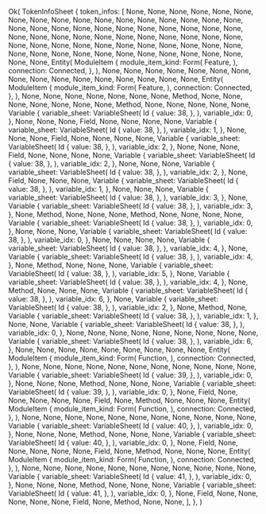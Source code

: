 Ok(
    TokenInfoSheet {
        token_infos: [
            None,
            None,
            None,
            None,
            None,
            None,
            None,
            None,
            None,
            None,
            None,
            None,
            None,
            None,
            None,
            None,
            None,
            None,
            None,
            None,
            None,
            None,
            None,
            None,
            None,
            None,
            None,
            None,
            None,
            None,
            None,
            None,
            None,
            None,
            None,
            None,
            None,
            None,
            None,
            None,
            None,
            None,
            None,
            None,
            None,
            None,
            None,
            None,
            None,
            None,
            None,
            None,
            None,
            None,
            None,
            None,
            None,
            None,
            None,
            None,
            None,
            None,
            None,
            Entity(
                ModuleItem {
                    module_item_kind: Form(
                        Feature,
                    ),
                    connection: Connected,
                },
            ),
            None,
            None,
            None,
            None,
            None,
            None,
            None,
            None,
            None,
            None,
            None,
            None,
            None,
            None,
            None,
            None,
            Entity(
                ModuleItem {
                    module_item_kind: Form(
                        Feature,
                    ),
                    connection: Connected,
                },
            ),
            None,
            None,
            None,
            None,
            None,
            None,
            None,
            Method,
            None,
            None,
            None,
            None,
            None,
            None,
            None,
            Method,
            None,
            None,
            None,
            None,
            None,
            Variable {
                variable_sheet: VariableSheet(
                    Id {
                        value: 38,
                    },
                ),
                variable_idx: 0,
            },
            None,
            None,
            None,
            Field,
            None,
            None,
            None,
            None,
            Variable {
                variable_sheet: VariableSheet(
                    Id {
                        value: 38,
                    },
                ),
                variable_idx: 1,
            },
            None,
            None,
            None,
            Field,
            None,
            None,
            None,
            None,
            Variable {
                variable_sheet: VariableSheet(
                    Id {
                        value: 38,
                    },
                ),
                variable_idx: 2,
            },
            None,
            None,
            None,
            Field,
            None,
            None,
            None,
            None,
            Variable {
                variable_sheet: VariableSheet(
                    Id {
                        value: 38,
                    },
                ),
                variable_idx: 2,
            },
            None,
            None,
            None,
            Variable {
                variable_sheet: VariableSheet(
                    Id {
                        value: 38,
                    },
                ),
                variable_idx: 2,
            },
            None,
            Field,
            None,
            None,
            None,
            Variable {
                variable_sheet: VariableSheet(
                    Id {
                        value: 38,
                    },
                ),
                variable_idx: 1,
            },
            None,
            None,
            None,
            Variable {
                variable_sheet: VariableSheet(
                    Id {
                        value: 38,
                    },
                ),
                variable_idx: 3,
            },
            None,
            Variable {
                variable_sheet: VariableSheet(
                    Id {
                        value: 38,
                    },
                ),
                variable_idx: 3,
            },
            None,
            Method,
            None,
            None,
            None,
            Method,
            None,
            None,
            None,
            None,
            Variable {
                variable_sheet: VariableSheet(
                    Id {
                        value: 38,
                    },
                ),
                variable_idx: 0,
            },
            None,
            None,
            None,
            Variable {
                variable_sheet: VariableSheet(
                    Id {
                        value: 38,
                    },
                ),
                variable_idx: 0,
            },
            None,
            None,
            None,
            None,
            Variable {
                variable_sheet: VariableSheet(
                    Id {
                        value: 38,
                    },
                ),
                variable_idx: 4,
            },
            None,
            Variable {
                variable_sheet: VariableSheet(
                    Id {
                        value: 38,
                    },
                ),
                variable_idx: 4,
            },
            None,
            Method,
            None,
            None,
            None,
            Variable {
                variable_sheet: VariableSheet(
                    Id {
                        value: 38,
                    },
                ),
                variable_idx: 5,
            },
            None,
            Variable {
                variable_sheet: VariableSheet(
                    Id {
                        value: 38,
                    },
                ),
                variable_idx: 4,
            },
            None,
            Method,
            None,
            None,
            None,
            Variable {
                variable_sheet: VariableSheet(
                    Id {
                        value: 38,
                    },
                ),
                variable_idx: 6,
            },
            None,
            Variable {
                variable_sheet: VariableSheet(
                    Id {
                        value: 38,
                    },
                ),
                variable_idx: 2,
            },
            None,
            Method,
            None,
            Variable {
                variable_sheet: VariableSheet(
                    Id {
                        value: 38,
                    },
                ),
                variable_idx: 1,
            },
            None,
            None,
            Variable {
                variable_sheet: VariableSheet(
                    Id {
                        value: 38,
                    },
                ),
                variable_idx: 0,
            },
            None,
            None,
            None,
            None,
            None,
            None,
            None,
            None,
            None,
            Variable {
                variable_sheet: VariableSheet(
                    Id {
                        value: 38,
                    },
                ),
                variable_idx: 6,
            },
            None,
            None,
            None,
            None,
            None,
            None,
            None,
            None,
            None,
            Entity(
                ModuleItem {
                    module_item_kind: Form(
                        Function,
                    ),
                    connection: Connected,
                },
            ),
            None,
            None,
            None,
            None,
            None,
            None,
            None,
            None,
            None,
            None,
            None,
            Variable {
                variable_sheet: VariableSheet(
                    Id {
                        value: 39,
                    },
                ),
                variable_idx: 0,
            },
            None,
            None,
            None,
            Method,
            None,
            None,
            None,
            Variable {
                variable_sheet: VariableSheet(
                    Id {
                        value: 39,
                    },
                ),
                variable_idx: 0,
            },
            None,
            Field,
            None,
            None,
            None,
            None,
            None,
            Field,
            None,
            Method,
            None,
            None,
            None,
            Entity(
                ModuleItem {
                    module_item_kind: Form(
                        Function,
                    ),
                    connection: Connected,
                },
            ),
            None,
            None,
            None,
            None,
            None,
            None,
            None,
            None,
            None,
            None,
            None,
            Variable {
                variable_sheet: VariableSheet(
                    Id {
                        value: 40,
                    },
                ),
                variable_idx: 0,
            },
            None,
            None,
            None,
            Method,
            None,
            None,
            None,
            Variable {
                variable_sheet: VariableSheet(
                    Id {
                        value: 40,
                    },
                ),
                variable_idx: 0,
            },
            None,
            Field,
            None,
            None,
            None,
            None,
            None,
            Field,
            None,
            Method,
            None,
            None,
            None,
            Entity(
                ModuleItem {
                    module_item_kind: Form(
                        Function,
                    ),
                    connection: Connected,
                },
            ),
            None,
            None,
            None,
            None,
            None,
            None,
            None,
            None,
            None,
            None,
            None,
            Variable {
                variable_sheet: VariableSheet(
                    Id {
                        value: 41,
                    },
                ),
                variable_idx: 0,
            },
            None,
            None,
            None,
            Method,
            None,
            None,
            None,
            Variable {
                variable_sheet: VariableSheet(
                    Id {
                        value: 41,
                    },
                ),
                variable_idx: 0,
            },
            None,
            Field,
            None,
            None,
            None,
            None,
            None,
            Field,
            None,
            Method,
            None,
            None,
        ],
    },
)
